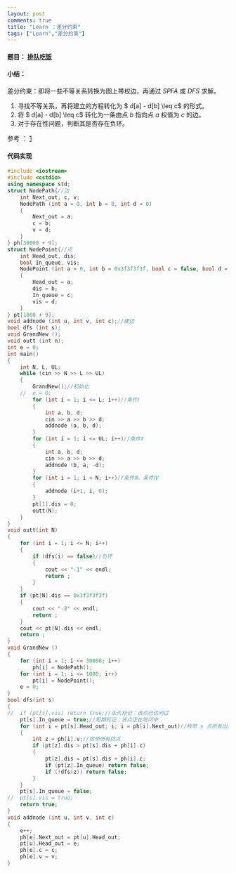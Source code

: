 ```yaml
---
layout: post
comments: true
title: "Learn ：差分约束"
tags: ["Learn","差分约束"]
---
```

#### 题目： [排队吃饭](http://acm.hrbust.edu.cn/index.php?m=ProblemSet&a=showProblem&problem_id=2155)  
#### 小结：  
差分约束：即将一些不等关系转换为图上帯权边，再通过 $SPFA$ 或 $DFS$ 求解。
1. 寻找不等关系，再将建立的方程转化为 $ d[a] - d[b]  \leq c$ 的形式。
2. 将 $ d[a] - d[b]  \leq c$ 转化为一条由点 $b$ 指向点 $a$ 权值为 $c$ 的边。
3. 对于存在性问题，判断其是否存在负环。

参考 ： [1](https://blog.csdn.net/my_sunshine26/article/details/72849441)

#### 代码实现
```c++
#include <iostream>
#include <cstdio>
using namespace std;
struct NodePath{//边 
	int Next_out, c, v;
	NodePath (int a = 0, int b = 0, int d = 0)
	{
		Next_out = a;
		c = b;
		v = d;
	}
} ph[30000 + 9];
struct NodePoint{//点 
	int Head_out, dis;
	bool In_queue, vis;
	NodePoint (int a = 0, int b = 0x3f3f3f3f, bool c = false, bool d = false)
	{
		Head_out = a;
		dis = b;
		In_queue = c;
		vis = d;
	}
} pt[1000 + 9];
void addnode (int u, int v, int c);//建边 
bool dfs (int s);
void GrandNew ();
void outt (int n);
int e = 0;
int main()
{
	int N, L, UL;
	while (cin >> N >> L >> UL)
	{
		GrandNew();//初始化 
	//	e = 0;
		for (int i = 1; i <= L; i++)//条件Ⅰ  
		{
			int a, b, d;
			cin >> a >> b >> d;
			addnode (a, b, d);
		}
		for (int i = 1; i <= UL; i++)//条件Ⅱ 
		{
			int a, b, d;
			cin >> a >> b >> d;
			addnode (b, a, -d);
		}
		for (int i = 1; i < N; i++)//条件Ⅲ，条件Ⅳ 
		{
			addnode (i+1, i, 0);
		}
		pt[1].dis = 0;
		outt(N);
	}
}
void outt(int N)
{
	for (int i = 1; i <= N; i++)
	{
		if (dfs(i) == false)//负环 
		{
			cout << "-1" << endl;
			return ;
		}
	}
	if (pt[N].dis == 0x3f3f3f3f)
	{
		cout << "-2" << endl;
		return ;
	}
	cout << pt[N].dis << endl;
	return ;
}
void GrandNew ()
{
	for (int i = 1; i <= 30000; i++)
		ph[i] = NodePath();
	for (int i = 1; i <= 1000; i++)
		pt[i] = NodePoint();
	e = 0;
}
bool dfs(int s)
{
//	if (pt[s].vis) return true;//永久标记：该点已访问过 
	pt[s].In_queue = true;//短期标记：该点正在访问中 
	for (int i = pt[s].Head_out; i; i = ph[i].Next_out)//枚举 s 点所有出边 
	{
		int z = ph[i].v;//枚举所有终点 
		if (pt[z].dis > pt[s].dis + ph[i].c)
		{
			pt[z].dis = pt[s].dis + ph[i].c;
			if (pt[z].In_queue) return false;
			if (!dfs(z)) return false;
		}
	}
	pt[s].In_queue = false;
//	pt[s].vis = true;
	return true;
}
void addnode (int u, int v, int c)
{
	e++;
	ph[e].Next_out = pt[u].Head_out;
	pt[u].Head_out = e;
	ph[e].c = c;
	ph[e].v = v;
}
```
